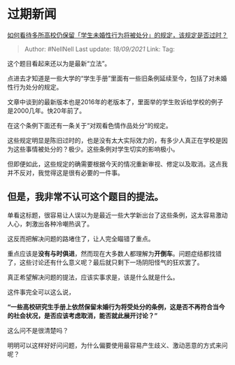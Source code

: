 # 过期新闻
[如何看待多所高校仍保留「学生未婚性行为将被处分」的规定，该规定是否过时？](https://www.zhihu.com/question/486851860/answer/2121829206)

> Author: #NellNell
> Last update: *18/09/2021*
> Link:
> Tag:

这个题目看起来还以为是最新“立法”。

点进去才知道是一些大学的“学生手册”里面有一些旧条例延续至今，包括了对未婚性行为处分的规定。

文章中谈到的最新版本也是2016年的老版本了，里面举的学生败诉给学校的例子是2000几年。快20年前了。

在这个条例下面还有一条关于“对观看色情作品处分”的规定。

这些规定明显是陈旧过时的，也是没有太大实际效力的，有多少人真正在学校是因为这些事情被处分的？极少。这些条例对学生切实的影响极小。

但即便如此，这些规定的确需要根据今天的情况重新审视、修定以及取消。这点我并不反对，我觉得这是很有必要的一件事。

## 但是，我非常不认可这个题目的提法。

单看这标题，很容易让人误以为是最近一些大学新出台了这些条例，这太容易激动人心，刺激出各种冷嘲热讽了。

这反而把解决问题的路堵住了，让人完全瞄错了重点。

重点应该是**没有与时俱进**，然而现在大多数人都理解为**开倒车**。问题症结都找错了，这些讨论还有什么意义呢？最后就只剩下一场阴阳怪气的狂欢罢了。

真正希望解决问题的提法，应该实事求是，该是什么就是什么。

这件事完全可以这么说，

**“一些高校研究生手册上依然保留未婚行为将受处分的条例，这是否不再符合当今的社会状况，是否应该考虑取消，能否就此展开讨论？”**

这么问不是很清楚吗？

明明可以这样好好问问题，为什么偏要使用最容易产生歧义、激动恶意的方式来问呢？

